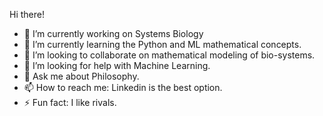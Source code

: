 Hi there!
- 🔭 I’m currently working on Systems Biology
- 🌱 I’m currently learning the Python and ML mathematical concepts. 
- 👯 I’m looking to collaborate on mathematical modeling of bio-systems. 
- 🤔 I’m looking for help with Machine Learning.
- 💬 Ask me about Philosophy. 
- 📫 How to reach me: Linkedin is the best option.
- ⚡ Fun fact: I like rivals.
